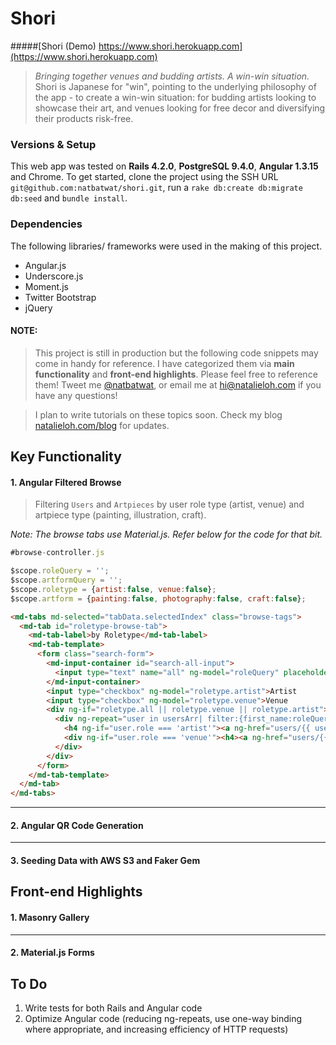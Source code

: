 # Shori
#####[Shori (Demo) https://www.shori.herokuapp.com](https://www.shori.herokuapp.com)
> *Bringing together venues and budding artists. A win-win situation.*
> Shori is Japanese for "win", pointing to the underlying philosophy of the app - to create a win-win situation: for budding artists looking to showcase their art, and venues looking for free decor and diversifying their products risk-free.

### Versions & Setup
This web app was tested on **Rails 4.2.0**, **PostgreSQL 9.4.0**, **Angular 1.3.15** and Chrome. 
To get started, clone the project using the SSH URL `git@github.com:natbatwat/shori.git`, run a `rake db:create db:migrate db:seed` and `bundle install`. 

### Dependencies 
The following libraries/ frameworks were used in the making of this project.
- Angular.js
- Underscore.js
- Moment.js
- Twitter Bootstrap
- jQuery

#### NOTE:

> This project is still in production but the following code snippets may come in handy for reference. I have categorized them via **main functionality** and **front-end highlights**. Please feel free to reference them! Tweet me [@natbatwat](http://www.twitter.com/natbatwat), or email me at  <a href="mailto:hi@natalieloh.com">hi@natalieloh.com</a> if you have any questions! 

> I plan to write tutorials on these topics soon. Check my blog [natalieloh.com/blog](http://natalieloh.com/blog) for updates.


## Key Functionality

#### 1. Angular Filtered Browse
> Filtering `Users` and `Artpieces` by user role type (artist, venue) and artpiece type (painting, illustration, craft). 

*Note: The browse tabs use Material.js. Refer below for the code for that bit.*

```javascript
#browse-controller.js

$scope.roleQuery = '';
$scope.artformQuery = '';
$scope.roletype = {artist:false, venue:false};
$scope.artform = {painting:false, photography:false, craft:false};
```

```html
<md-tabs md-selected="tabData.selectedIndex" class="browse-tags">
  <md-tab id="roletype-browse-tab">
    <md-tab-label>by Roletype</md-tab-label>
    <md-tab-template>
      <form class="search-form">
        <md-input-container id="search-all-input">
          <input type="text" name="all" ng-model="roleQuery" placeholder="a name, company, or artpiece" id="search-input">
        </md-input-container>
        <input type="checkbox" ng-model="roletype.artist">Artist
        <input type="checkbox" ng-model="roletype.venue">Venue
        <div ng-if="roletype.all || roletype.venue || roletype.artist">
          <div ng-repeat="user in usersArr| filter:{first_name:roleQuery} | browseFilter: roletype | orderBy: 'first_name'">
            <h4 ng-if="user.role === 'artist'"><a ng-href="users/{{ user.id }}">{{ user.first_name }} {{user.last_name}}</a></h4>
            <div ng-if="user.role === 'venue'"><h4><a ng-href="users/{{ user.id }}">{{ user.first_name }} {{user.last_name}} : {{ user.venue_name }}</a></h4></div>
          </div>
        </div>
      </form>
    </md-tab-template>
  </md-tab>
</md-tabs>
```

---

#### 2. Angular QR Code Generation

---

#### 3. Seeding Data with AWS S3 and Faker Gem




## Front-end Highlights 

#### 1. Masonry Gallery

---

#### 2. Material.js Forms

## To Do
1. Write tests for both Rails and Angular code 
2. Optimize Angular code (reducing ng-repeats, use one-way binding where appropriate, and increasing efficiency of HTTP requests)